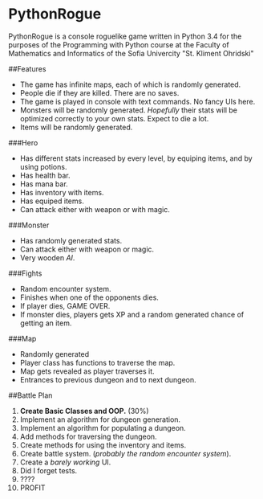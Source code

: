 # PythonRogue
PythonRogue is a console roguelike game written in Python 3.4 for the purposes of the Programming with Python course at the Faculty of Mathematics and Informatics of the Sofia Univercity "St. Kliment Ohridski"

##Features
* The game has infinite maps, each of which is randomly generated.
* People die if they are killed. There are no saves.
* The game is played in console with text commands. No fancy UIs here.
* Monsters will be randomly generated. *Hopefully* their stats will be optimized correctly to your own stats. Expect to die a lot.
* Items will be randomly generated.


###Hero
* Has different stats increased by every level, by equiping items, and by using potions.
* Has health bar.
* Has mana bar.
* Has inventory with items.
* Has equiped items.
* Can attack either with weapon or with magic.

###Monster
* Has randomly generated stats.
* Can attack either with weapon or magic.
* Very wooden *AI*.

###Fights
* Random encounter system.
* Finishes when one of the opponents dies.
* If player dies, GAME OVER.
* If monster dies, players gets XP and a random generated chance of getting an item.


###Map
* Randomly generated
* Player class has functions to traverse the map.
* Map gets revealed as player traverses it.
* Entrances to previous dungeon and to next dungeon.

##Battle Plan
1. **Create Basic Classes and OOP.** (30%)
2. Implement an algorithm for dungeon generation.
3. Implement an algorithm for populating a dungeon.
4. Add methods for traversing the dungeon.
5. Create methods for using the inventory and items.
6. Create battle system. (*probably the random encounter system*).
7. Create a *barely working* UI.
8. Did I forget tests.
9. ????
10. PROFIT